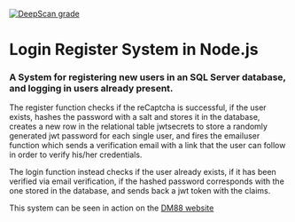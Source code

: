 [![DeepScan grade](https://deepscan.io/api/teams/3675/projects/5408/branches/41455/badge/grade.svg)](https://deepscan.io/dashboard#view=project&tid=3675&pid=5408&bid=41455)

# Login Register System in Node.js
### A System for registering new users in an SQL Server database, and logging in users already present.


The register function checks if the reCaptcha is successful, if the user exists, hashes the 
password with a salt and stores it in the database, creates a new row in the relational table 
jwtsecrets to store a randomly generated jwt password for each single user, and fires the 
emailuser function which sends a verification email with a link that the user can follow in 
order to verify his/her credentials. 


The login function instead checks if the user already 
exists, if it has been verified via email verification, if the hashed password corresponds with 
the one stored in the database, and sends back a jwt token with the claims.


This system can be seen in action on the [DM88 website](https://diegomary.github.io/#/register)
